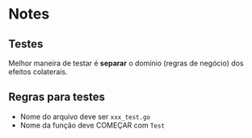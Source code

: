 # Notes


## Testes

Melhor maneira de testar é **separar** o domínio (regras de negócio) dos efeitos colaterais.

## Regras para testes

- Nome do arquivo deve ser `xxx_test.go`
- Nome da função deve COMEÇAR com `Test`
